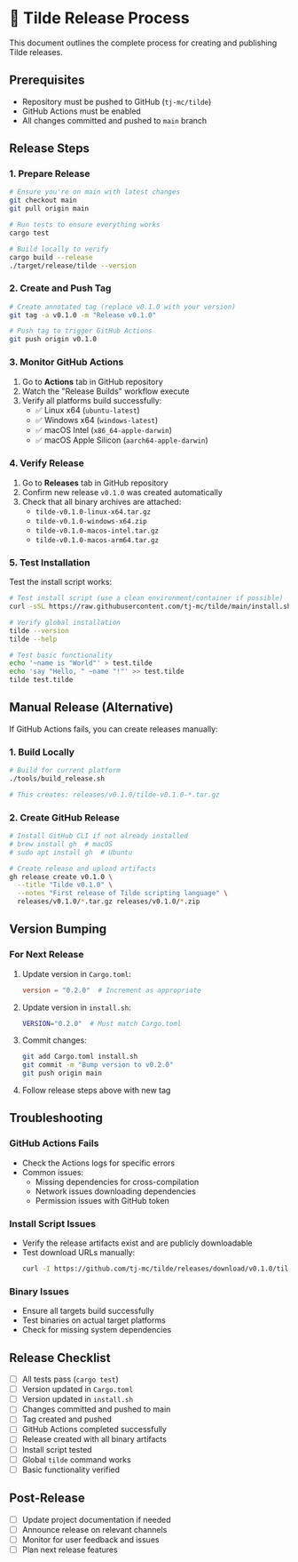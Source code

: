 # 🚀 Tilde Release Process

This document outlines the complete process for creating and publishing Tilde releases.

## Prerequisites

- Repository must be pushed to GitHub (`tj-mc/tilde`)
- GitHub Actions must be enabled
- All changes committed and pushed to `main` branch

## Release Steps

### 1. Prepare Release

```bash
# Ensure you're on main with latest changes
git checkout main
git pull origin main

# Run tests to ensure everything works
cargo test

# Build locally to verify
cargo build --release
./target/release/tilde --version
```

### 2. Create and Push Tag

```bash
# Create annotated tag (replace v0.1.0 with your version)
git tag -a v0.1.0 -m "Release v0.1.0"

# Push tag to trigger GitHub Actions
git push origin v0.1.0
```

### 3. Monitor GitHub Actions

1. Go to **Actions** tab in GitHub repository
2. Watch the "Release Builds" workflow execute
3. Verify all platforms build successfully:
   - ✅ Linux x64 (`ubuntu-latest`)
   - ✅ Windows x64 (`windows-latest`)
   - ✅ macOS Intel (`x86_64-apple-darwin`)
   - ✅ macOS Apple Silicon (`aarch64-apple-darwin`)

### 4. Verify Release

1. Go to **Releases** tab in GitHub repository
2. Confirm new release `v0.1.0` was created automatically
3. Check that all binary archives are attached:
   - `tilde-v0.1.0-linux-x64.tar.gz`
   - `tilde-v0.1.0-windows-x64.zip`
   - `tilde-v0.1.0-macos-intel.tar.gz`
   - `tilde-v0.1.0-macos-arm64.tar.gz`

### 5. Test Installation

Test the install script works:

```bash
# Test install script (use a clean environment/container if possible)
curl -sSL https://raw.githubusercontent.com/tj-mc/tilde/main/install.sh | bash

# Verify global installation
tilde --version
tilde --help

# Test basic functionality
echo '~name is "World"' > test.tilde
echo 'say "Hello, " ~name "!"' >> test.tilde
tilde test.tilde
```

## Manual Release (Alternative)

If GitHub Actions fails, you can create releases manually:

### 1. Build Locally

```bash
# Build for current platform
./tools/build_release.sh

# This creates: releases/v0.1.0/tilde-v0.1.0-*.tar.gz
```

### 2. Create GitHub Release

```bash
# Install GitHub CLI if not already installed
# brew install gh  # macOS
# sudo apt install gh  # Ubuntu

# Create release and upload artifacts
gh release create v0.1.0 \
  --title "Tilde v0.1.0" \
  --notes "First release of Tilde scripting language" \
  releases/v0.1.0/*.tar.gz releases/v0.1.0/*.zip
```

## Version Bumping

### For Next Release

1. Update version in `Cargo.toml`:
   ```toml
   version = "0.2.0"  # Increment as appropriate
   ```

2. Update version in `install.sh`:
   ```bash
   VERSION="0.2.0"  # Must match Cargo.toml
   ```

3. Commit changes:
   ```bash
   git add Cargo.toml install.sh
   git commit -m "Bump version to v0.2.0"
   git push origin main
   ```

4. Follow release steps above with new tag

## Troubleshooting

### GitHub Actions Fails

- Check the Actions logs for specific errors
- Common issues:
  - Missing dependencies for cross-compilation
  - Network issues downloading dependencies
  - Permission issues with GitHub token

### Install Script Issues

- Verify the release artifacts exist and are publicly downloadable
- Test download URLs manually:
  ```bash
  curl -I https://github.com/tj-mc/tilde/releases/download/v0.1.0/tilde-v0.1.0-linux-x64.tar.gz
  ```

### Binary Issues

- Ensure all targets build successfully
- Test binaries on actual target platforms
- Check for missing system dependencies

## Release Checklist

- [ ] All tests pass (`cargo test`)
- [ ] Version updated in `Cargo.toml`
- [ ] Version updated in `install.sh`
- [ ] Changes committed and pushed to main
- [ ] Tag created and pushed
- [ ] GitHub Actions completed successfully
- [ ] Release created with all binary artifacts
- [ ] Install script tested
- [ ] Global `tilde` command works
- [ ] Basic functionality verified

## Post-Release

- [ ] Update project documentation if needed
- [ ] Announce release on relevant channels
- [ ] Monitor for user feedback and issues
- [ ] Plan next release features